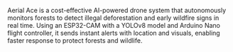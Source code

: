 
Aerial Ace is a cost-effective AI-powered drone system that autonomously monitors forests to detect illegal deforestation and early wildfire signs in real time. Using an ESP32-CAM with a YOLOv8 model and Arduino Nano flight controller, it sends instant alerts with location and visuals, enabling faster response to protect forests and wildlife.
